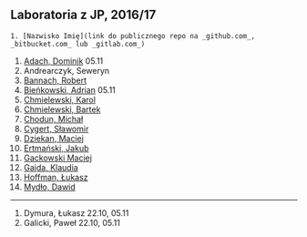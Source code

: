 ## Laboratoria z JP, 2016/17

```
1. [Nazwisko Imię](link do publicznego repo na _github.com_, _bitbucket.com_ lub _gitlab.com_)
```

1. [Adach, Dominik](https://github.com/Dadach/sp2016) 05.11
1. Andrearczyk, Seweryn
1. [Bannach, Robert](https://github.com/rByczeq/sp2016)
1. [Bieńkowski, Adrian](https://github.com/adrianadamb/sp) 05.11
1. [Chmielewski, Karol](https://github.com/kchmielewski/jp)
1. [Chmielewski, Bartek](https://github.com/Daidera/jp)
1. [Chodun, Michał](https://github.com/Xava2011)
1. [Cygert, Sławomir](https://github.com/Slawecky/srod_prog)
1. [Dziekan, Maciej](https://github.com/m4sakra/srodowisko_programisty)
1. [Ertmański, Jakub](https://github.com/Ertmanieq/sp2016.)
1. [Gackowski Maciej](https://github.com/mgackowski96/Jezyki-Programowania-)
1. [Gajda, Klaudia](https://github.com/klaudiaga/srod_prog)
1. [Hoffman, Łukasz](https:/github.com/highkillyou)
1. [Mydło, Dawid](https://github.com/dmydlo/jp)

----

1. Dymura, Łukasz 22.10, 05.11
1. Galicki, Paweł 22.10, 05.11
